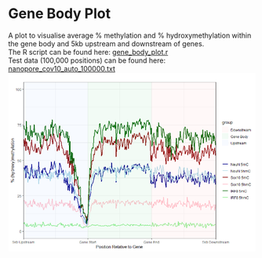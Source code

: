 # Gene Body Plot
A plot to visualise average % methylation and % hydroxymethylation within the gene body and 5kb upstream and downstream of genes.  
The R script can be found here: [gene_body_plot.r](scripts/gene_body_plot.r)  
Test data (100,000 positions) can be found here: [nanopore_cov10_auto_100000.txt](data/nanopore_cov10_auto_100000.txt)  
![Example plot (using dataset provided](images/gene_body_plot_100000.tiff)
